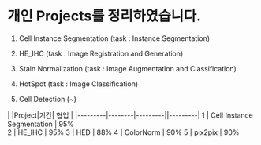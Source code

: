 # 개인 Projects를 정리하였습니다.

1. Cell Instance Segmentation (task : Instance Segmentation)

2. HE_IHC (task : Image Registration and Generation)

3. Stain Normalization (task : Image Augmentation and Classification)

4. HotSpot (task : Image Classification)

5. Cell Detection (~)




|            |Project|기간| 협업 |
|---------|--------|---------||---------|
1            | Cell Instance Segmentation       | 95%          
2            | HE_IHC  | 95%
3            | HED       | 88%
4            | ColorNorm | 90%
5            | pix2pix   | 90%

